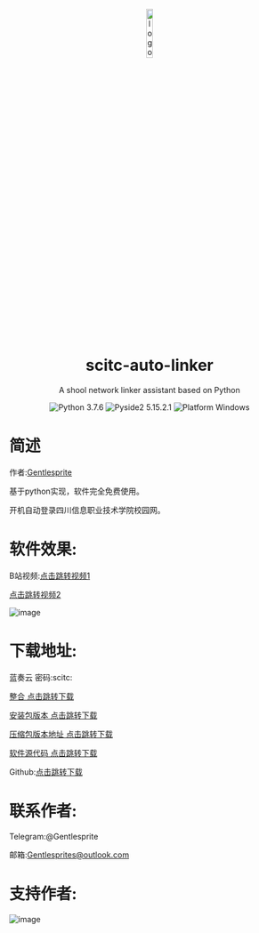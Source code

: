 <p align="center">
  <img width="15%" align="center" src="https://github.com/Gentlesprite/scitc-auto-linker/blob/master/img/logo.ico" alt="logo">
</p>
  <h1 align="center">
  scitc-auto-linker
</h1>
<p align="center">
  A shool network linker assistant based on Python
</p>
</p>
<p align="center">
  <a style="text-decoration:none">
    <img src="https://img.shields.io/badge/Python-3.7.6-blue.svg?color=00B16A" alt="Python 3.7.6"/>
  </a>
  <a style="text-decoration:none">
    <img src="https://img.shields.io/badge/Pyside2-5.15.2.1%20-blue?color=00B16A" alt="Pyside2 5.15.2.1"/>
  </a>
  <a style="text-decoration:none">
    <img src="https://img.shields.io/badge/Platform-Windows%20-blue?color=00B16A" alt="Platform Windows"/>
  </a>
</p>

# 简述

作者:[Gentlesprite](https://github.com/Gentlesprite)

基于python实现，软件完全免费使用。

开机自动登录四川信息职业技术学院校园网。

# 软件效果:
B站视频:[点击跳转视频1](https://www.bilibili.com/video/BV1Qs4y1m759/?share_source=copy_web&vd_source=364b06fa5237cb92bdeaf66c7ba13830)

[点击跳转视频2](https://www.bilibili.com/video/BV1cK4y1c76K/?share_source=copy_web&vd_source=364b06fa5237cb92bdeaf66c7ba13830)

![image](https://github.com/Gentlesprite/scitc-auto-linker/blob/master/img/20230607115314.png)



# 下载地址:
蓝奏云 密码:scitc:

[整合 点击跳转下载](https://wwgr.lanzouw.com/b00rpet2d)

[安装包版本 点击跳转下载](https://wwgr.lanzouw.com/b00rpdqcj)

[压缩包版本地址 点击跳转下载](https://wwgr.lanzouw.com/b00rpdqda)

[软件源代码 点击跳转下载](https://wwgr.lanzouw.com/b00rpdqfc) 

Github:[点击跳转下载](https://github.com/Gentlesprite/scitc-auto-linker/releases)





# 联系作者:
  Telegram:@Gentlesprite
  
  邮箱:Gentlesprites@outlook.com

# 支持作者:

![image](https://github.com/Gentlesprite/scitc-auto-linker/blob/master/img/wxzfb.png)

